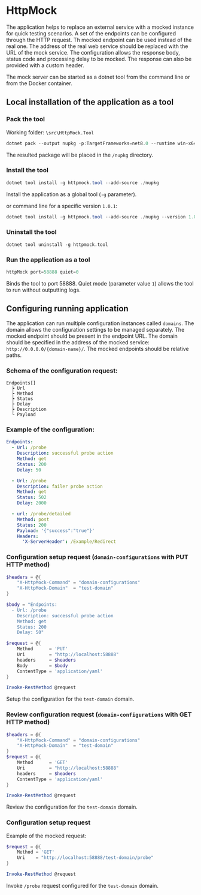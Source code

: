 ﻿# HttpMock

The application helps to replace an external service with a mocked instance for quick testing scenarios.
A set of the endpoints can be configured through the HTTP request. Th mocked endpoint can be used instead of the real one.
The address of the real web service should be replaced with the URL of the mock service.
The configuration allows the response body, status code and processing delay to be mocked. 
The response can also be provided with a custom header.


The mock server can be started as a dotnet tool from the command line or from the Docker container.

## Local installation of the application as a tool

### Pack the tool

Working folder: `\src\HttpMock.Tool`

```powershell
dotnet pack --output nupkg -p:TargetFrameworks=net8.0 --runtime win-x64 --configuration Release
```

The resulted package will be placed in the `/nupkg` directory.

### Install the tool

```powershell
dotnet tool install -g httpmock.tool --add-source ./nupkg
```

Install the application as a global tool (`-g` parameter).

or command line for a specific version `1.0.1`:
```powershell
dotnet tool install -g httpmock.tool --add-source ./nupkg --version 1.0.1
```

### Uninstall the tool

```
dotnet tool uninstall -g httpmock.tool
```

### Run the application as a tool

```powershell
httpMock port=58888 quiet=0
```
Binds the tool to port 58888. Quiet mode (parameter value `1`) allows the tool to run without outputting logs.

## Configuring running application

The application can run multiple configuration instances called `domains`. The domain allows the configuration settings to be managed separately.
The mocked endpoint should be present in the endpoint URL. 
The domain should be specified in the address of the mocked service: `http://0.0.0.0/{domain-name}/`.
The mocked endpoints should be relative paths.

### Schema of the configuration request:

```
Endpoints[]
  ┝ Url
  ┝ Method
  ┝ Status
  ┝ Delay
  ┝ Description
  └ Payload
```

### Example of the configuration:

```yaml
Endpoints:
  - Url: /probe
    Description: successful probe action
    Method: get
    Status: 200
    Delay: 50

  - Url: /probe
    Description: failer probe action
    Method: get
    Status: 502
    Delay: 2000

  - url: /probe/detailed
    Method: post
    Status: 200
    Payload: '{"success":"true"}'
    Headers:
      'X-ServerHeader': /Example/Redirect
```

### Configuration setup request (`domain-configurations` with PUT HTTP method)

```Powershell
$headers = @{
    "X-HttpMock-Command" = "domain-configurations"
    "X-HttpMock-Domain"  = "test-domain"
}

$body = "Endpoints:
  - Url: /probe
    Description: successful probe action
    Method: get
    Status: 200
    Delay: 50" 

$request = @{
    Method      = 'PUT'
    Uri         = "http://localhost:58888"
    headers     = $headers
    Body        = $body
    ContentType = 'application/yaml'
}

Invoke-RestMethod @request
```
Setup the configuration for the `test-domain` domain.

### Review configuration request (`domain-configurations` with GET HTTP method)

```Powershell
$headers = @{
    "X-HttpMock-Command" = "domain-configurations"
    "X-HttpMock-Domain"  = "test-domain"
}
$request = @{
    Method      = 'GET'
    Uri         = "http://localhost:58888"
    headers     = $headers
    ContentType = 'application/yaml'
}

Invoke-RestMethod @request
```
Review the configuration for the `test-domain` domain.

### Configuration setup request

Example of the mocked request:

```Powershell
$request = @{
    Method = 'GET'
    Uri    = "http://localhost:58888/test-domain/probe"
}

Invoke-RestMethod @request
```
Invoke `/probe` request configured for the `test-domain` domain.